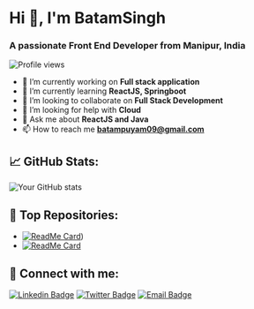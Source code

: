# Hi 👋, I'm **BatamSingh**
### A passionate **Front End Developer** from **Manipur, India**

![Profile views](https://komarev.com/ghpvc/?username=batamsing&label=Profile%20views&color=0e75b6&style=flat)

- 🔭 I’m currently working on **Full stack application**
- 🌱 I’m currently learning **ReactJS, Springboot**
- 👯 I’m looking to collaborate on **Full Stack Development**
- 🤔 I’m looking for help with **Cloud**
- 💬 Ask me about **ReactJS and Java**
- 📫 How to reach me **batampuyam09@gmail.com**


## 📈 GitHub Stats:
![Your GitHub stats](https://github-readme-stats.vercel.app/api?username=batamsing&show_icons=true&hide_border=true)

## 🌟 Top Repositories:
- [![ReadMe Card](https://github-readme-stats.vercel.app/api/pin/?username=batamsing&repo=everywhere-notes)](https://github.com/batamsing/everywhere-notes))
- [![ReadMe Card](https://github-readme-stats.vercel.app/api/pin/?username=batamsing&repo=batamsingh-recipe)](https://github.com/batamsing/batamsingh-recipe)

## 🔗 Connect with me:
[![Linkedin Badge](https://img.shields.io/badge/-LinkedIn-blue?style=flat-square&logo=Linkedin&logoColor=white&link=https://www.linkedin.com/in/batamsingh/)](https://www.linkedin.com/in/batamsingh/)
[![Twitter Badge](https://img.shields.io/badge/-Twitter-blue?style=flat-square&logo=Twitter&logoColor=white&link=https://twitter.com/PuyamBatam)](https://twitter.com/PuyamBatam)
[![Email Badge](https://img.shields.io/badge/-Email-c14438?style=flat-square&logo=Gmail&logoColor=white&link=mailto:batampuyam09@gmail.com)](mailto:batampuyam09@gmail.com)
